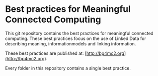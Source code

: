 # Best practices for Meaningful Connected Computing

This git repository contains the best practices for meaningful connected computing. These best practices focus on the use of Linked Data for describing meaning, informationmodels and linking information.

These best practices are published at: [http://bp4mc2.org](http://bp4mc2.org).

Every folder in this repository contains a single best practice.
